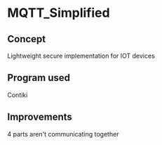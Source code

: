 # MQTT_Simplified

## Concept 
Lightweight secure implementation for IOT devices

## Program used
Contiki

## Improvements
4 parts aren't communicating together